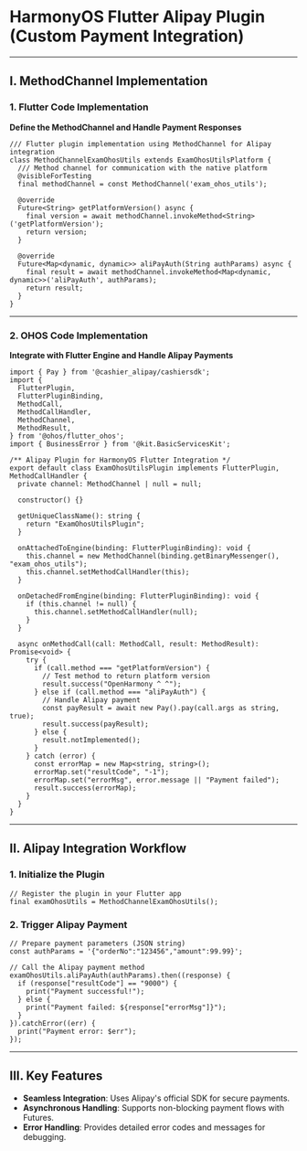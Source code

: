 # HarmonyOS Flutter Alipay Plugin (Custom Payment Integration)

------

## I. MethodChannel Implementation

### 1. Flutter Code Implementation

**Define the MethodChannel and Handle Payment Responses**

```
/// Flutter plugin implementation using MethodChannel for Alipay integration
class MethodChannelExamOhosUtils extends ExamOhosUtilsPlatform {
  /// Method channel for communication with the native platform
  @visibleForTesting
  final methodChannel = const MethodChannel('exam_ohos_utils');

  @override
  Future<String> getPlatformVersion() async {
    final version = await methodChannel.invokeMethod<String>('getPlatformVersion');
    return version;
  }

  @override
  Future<Map<dynamic, dynamic>> aliPayAuth(String authParams) async {
    final result = await methodChannel.invokeMethod<Map<dynamic, dynamic>>('aliPayAuth', authParams);
    return result;
  }
}
```

------

### 2. OHOS Code Implementation

**Integrate with Flutter Engine and Handle Alipay Payments**

```
import { Pay } from '@cashier_alipay/cashiersdk';
import {
  FlutterPlugin,
  FlutterPluginBinding,
  MethodCall,
  MethodCallHandler,
  MethodChannel,
  MethodResult,
} from '@ohos/flutter_ohos';
import { BusinessError } from '@kit.BasicServicesKit';

/** Alipay Plugin for HarmonyOS Flutter Integration */
export default class ExamOhosUtilsPlugin implements FlutterPlugin, MethodCallHandler {
  private channel: MethodChannel | null = null;

  constructor() {}

  getUniqueClassName(): string {
    return "ExamOhosUtilsPlugin";
  }

  onAttachedToEngine(binding: FlutterPluginBinding): void {
    this.channel = new MethodChannel(binding.getBinaryMessenger(), "exam_ohos_utils");
    this.channel.setMethodCallHandler(this);
  }

  onDetachedFromEngine(binding: FlutterPluginBinding): void {
    if (this.channel != null) {
      this.channel.setMethodCallHandler(null);
    }
  }

  async onMethodCall(call: MethodCall, result: MethodResult): Promise<void> {
    try {
      if (call.method === "getPlatformVersion") {
        // Test method to return platform version
        result.success("OpenHarmony ^ ^");
      } else if (call.method === "aliPayAuth") {
        // Handle Alipay payment
        const payResult = await new Pay().pay(call.args as string, true);
        result.success(payResult);
      } else {
        result.notImplemented();
      }
    } catch (error) {
      const errorMap = new Map<string, string>();
      errorMap.set("resultCode", "-1");
      errorMap.set("errorMsg", error.message || "Payment failed");
      result.success(errorMap);
    }
  }
}
```

------

## II. Alipay Integration Workflow

### **1. Initialize the Plugin**

```
// Register the plugin in your Flutter app
final examOhosUtils = MethodChannelExamOhosUtils();
```

### **2. Trigger Alipay Payment**

```
// Prepare payment parameters (JSON string)
const authParams = '{"orderNo":"123456","amount":99.99}';

// Call the Alipay payment method
examOhosUtils.aliPayAuth(authParams).then((response) {
  if (response["resultCode"] == "9000") {
    print("Payment successful!");
  } else {
    print("Payment failed: ${response["errorMsg"]}");
  }
}).catchError((err) {
  print("Payment error: $err");
});
```

------

## III. Key Features

- **Seamless Integration**: Uses Alipay's official SDK for secure payments.
- **Asynchronous Handling**: Supports non-blocking payment flows with Futures.
- **Error Handling**: Provides detailed error codes and messages for debugging.

